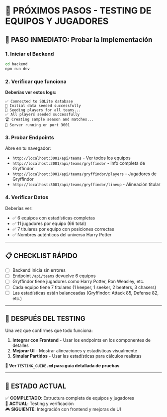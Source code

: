 # 🧪 PRÓXIMOS PASOS - TESTING DE EQUIPOS Y JUGADORES

## 🚀 PASO INMEDIATO: Probar la Implementación

### 1. Iniciar el Backend
```bash
cd backend
npm run dev
```

### 2. Verificar que funciona
**Deberías ver estos logs:**
```
✅ Connected to SQLite database
🌱 Initial data seeded successfully
👥 Seeding players for all teams...
✅ All players seeded successfully
🏆 Creating sample season and matches...
🚀 Server running on port 3001
```

### 3. Probar Endpoints
Abre en tu navegador:
- `http://localhost:3001/api/teams` - Ver todos los equipos
- `http://localhost:3001/api/teams/gryffindor` - Info completa de Gryffindor
- `http://localhost:3001/api/teams/gryffindor/players` - Jugadores de Gryffindor
- `http://localhost:3001/api/teams/gryffindor/lineup` - Alineación titular

### 4. Verificar Datos
Deberías ver:
- ✅ 6 equipos con estadísticas completas
- ✅ 11 jugadores por equipo (66 total)
- ✅ 7 titulares por equipo con posiciones correctas
- ✅ Nombres auténticos del universo Harry Potter

---

## 📋 CHECKLIST RÁPIDO

- [ ] Backend inicia sin errores
- [ ] Endpoint `/api/teams` devuelve 6 equipos
- [ ] Gryffindor tiene jugadores como Harry Potter, Ron Weasley, etc.
- [ ] Cada equipo tiene 7 titulares (1 keeper, 1 seeker, 2 beaters, 3 chasers)
- [ ] Las estadísticas están balanceadas (Gryffindor: Attack 85, Defense 82, etc.)

---

## 🎯 DESPUÉS DEL TESTING

Una vez que confirmes que todo funciona:

1. **Integrar con Frontend** - Usar los endpoints en los componentes de detalles
2. **Mejorar UI** - Mostrar alineaciones y estadísticas visualmente  
3. **Simular Partidos** - Usar las estadísticas para cálculos realistas

**📖 Ver `TESTING_GUIDE.md` para guía detallada de pruebas**

---

## 🎉 ESTADO ACTUAL

✅ **COMPLETADO**: Estructura completa de equipos y jugadores  
🧪 **ACTUAL**: Testing y verificación  
🎮 **SIGUIENTE**: Integración con frontend y mejoras de UI